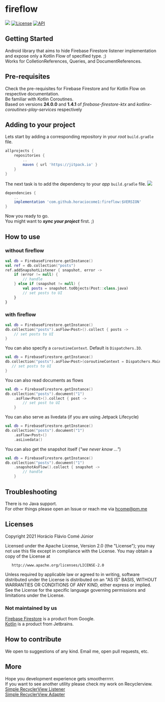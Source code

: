 # fireflow
[![](https://jitpack.io/v/horaciocome1/fireflow.svg)](https://jitpack.io/#horaciocome1/fireflow) [![License](https://img.shields.io/badge/license-Apache%202-blue.svg)](https://www.apache.org/licenses/LICENSE-2.0) [![API](https://img.shields.io/badge/API-19%2B-brightgreen.svg?style=flat)](https://android-arsenal.com/api?level=19)

## Getting Started
Android library that aims to hide Firebase Firestore listener implementation and expose only a Kotlin Flow of specified type. ;)  
Works for ColletionReferences, Queries, and DocumentReferences.

## Pre-requisites
Check the pre-requisites for Firebase Firestore and for Kotlin Flow on respective documentation.  
Be familiar with Kotlin Coroutines.  
Based on versions **24.0.0** and **1.4.1** of _firebase-firestore-ktx_ and _kotlinx-coroutines-play-services_ respectively

## Adding to your project
Lets start by adding a corresponding repository in your _root_ `build.gradle` file.
```gradle
allprojects {
    repositories {
        ..
        maven { url 'https://jitpack.io' }
    }
}
 ```
The next task is to add the dependency to your _app_ `build.gradle` file. [![](https://jitpack.io/v/horaciocome1/fireflow.svg)](https://jitpack.io/#horaciocome1/fireflow)
```gradle
dependencies {
    ..
    implementation 'com.github.horaciocome1:fireflow:$VERSION'
}
```
Now you ready to go.  
You might want to _**sync your project**_ first. ;)

## How to use
### without fireflow
```kotlin
val db = FirebaseFirestore.getInstance()
val ref = db.collection("posts")
ref.addSnapshotListener { snapshot, error ->
    if (error != null) {
        // handle
    } else if (snapshot != null) {
        val posts = snapshot.toObjects(Post::class.java)
        // set posts to UI
    }
}
```
### with fireflow
```kotlin
val db = FirebaseFirestore.getInstance()
db.collection("posts").asFlow<Post>().collect { posts ->
    // set posts to UI
}
```
You can also specify a `coroutineContext`. Default is `Dispatchers.IO`.
```kotlin
val db = FirebaseFirestore.getInstance()
db.collection("posts").asFlow<Post>(coroutineContext = Dispatchers.Main).collect { posts ->
   // set posts to UI
}
```
You can also read documents as flows
```kotlin
val db = FirebaseFirestore.getInstance()
db.collection("posts").document("1")
    .asFlow<Post>().collect { post ->
        // set post to UI
    }
```
You can also serve as livedata (if you are using Jetpack Lifecycle)
```kotlin
val db = FirebaseFirestore.getInstance()
db.collection("posts").document("1")
    .asFlow<Post>()
    .asLivedata()
```
You can also get the snapshot itself (_"we never know ..."_)
```kotlin
val db = FirebaseFirestore.getInstance()
db.collection("posts").document("1")
    .snapshotAsFlow().collect { snapshot ->
        // handle
    }
```

## Troubleshooting
There is no Java support.  
For other things please open an Issue or reach me via [hcome@pm.me](mailto:hcome@pm.me)

## Licenses
   Copyright 2021 Horácio Flávio Comé Júnior

   Licensed under the Apache License, Version 2.0 (the "License");
   you may not use this file except in compliance with the License.
   You may obtain a copy of the License at

       http://www.apache.org/licenses/LICENSE-2.0

   Unless required by applicable law or agreed to in writing, software
   distributed under the License is distributed on an "AS IS" BASIS,
   WITHOUT WARRANTIES OR CONDITIONS OF ANY KIND, either express or implied.
   See the License for the specific language governing permissions and
   limitations under the License.
### Not maintained by us
   [Firebase Firestore](https://firebase.google.com/docs/firestore/) is a product from Google.  
   [Kotlin](https://kotlinlang.org/) is a product from Jetbrains.

## How to contribute
We open to suggestions of any kind.
Email me, open pull requests, etc.

## More
Hope you development experience gets smootherrrrr.  
If you want to see another utility please check my work on Recyclerview.    
[Simple RecyclerView Listener](https://github.com/horaciocome1/simple-recyclerview-listener)  
[Simple RecyclerView Adapter](https://github.com/horaciocome1/simple-recyclerview-adapter)
